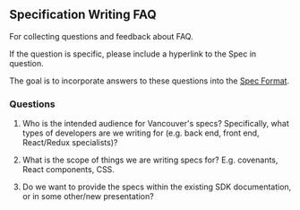 ## Specification Writing FAQ

For collecting questions and feedback about FAQ.

If the question is specific, please include a hyperlink to the Spec in question.

The goal is to incorporate answers to these questions into the [Spec Format](./format.md).

### Questions

1. Who is the intended audience for Vancouver's specs? Specifically, what types of developers are we writing for (e.g. back end, front end, React/Redux specialists)?

1. What is the scope of things we are writing specs for? E.g. covenants, React components, CSS.

1. Do we want to provide the specs within the existing SDK documentation, or in some other/new presentation?
